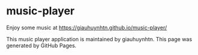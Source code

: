 # music-player
Enjoy some music at https://giauhuynhtn.github.io/music-player/


This music player application is maintained by giauhuynhtn.
This page was generated by GitHub Pages.
